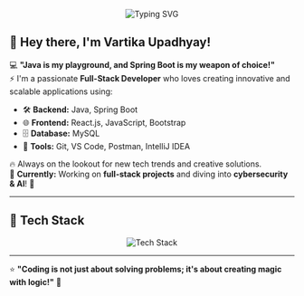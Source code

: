 <!-- 🚀 Cool Banner Animation -->
<p align="center">
  <img src="https://readme-typing-svg.demolab.com?font=Fira+Code&size=30&duration=4000&pause=1000&color=FFFFFF&width=700&lines=I'm+Vartika+Upadhyay!;Full-Stack+Developer+%7C+Tech+Explorer;Java+%7C+Spring+Boot+%7C+React+%7C+MySQL+%7C+Python;Building+Real-world+Solutions+with+Code!;Let's+Turn+Ideas+into+Reality!+🚀" alt="Typing SVG" />
</p>

## 👋 **Hey there, I'm Vartika Upadhyay!**  

💻 **"Java is my playground, and Spring Boot is my weapon of choice!"**  
⚡ I'm a passionate **Full-Stack Developer** who loves creating innovative and scalable applications using:  
- 🛠️ **Backend:** Java, Spring Boot  
- 🌐 **Frontend:** React.js, JavaScript, Bootstrap  
- 🗄️ **Database:** MySQL  
- 🚀 **Tools:** Git, VS Code, Postman, IntelliJ IDEA  

🔥 Always on the lookout for new tech trends and creative solutions.  
🎯 **Currently:** Working on **full-stack projects** and diving into **cybersecurity & AI**! 🚀  

---

## 🚀 **Tech Stack**
<p align="center">
  <img src="https://skillicons.dev/icons?i=java,spring,react,js,bootstrap,mysql,python,git,github" alt="Tech Stack" />
</p>

---

⭐️ **"Coding is not just about solving problems; it's about creating magic with logic!"** 🚀  
